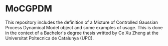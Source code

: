 # MoCGPDM
 This repository includes the definition of a Mixture of Controlled Gaussian Process Dynamical Model object and some examples of usage. 
 This is done in the context of a Bachelor's degree thesis writted by Ce Xu Zheng at the Universitat Poltecnica de Catalunya (UPC).
